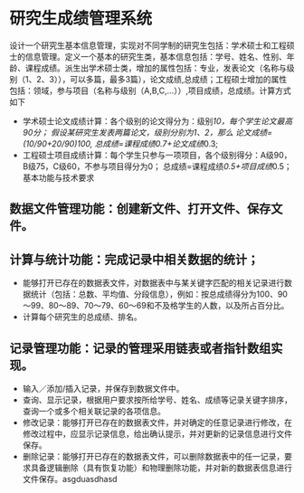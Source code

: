 # 研究生成绩管理系统 
设计一个研究生基本信息管理，实现对不同学制的研究生包括：学术硕士和工程硕士的信息管理。定义一个基本的研究生类，基本信息包括：学号、姓名、性别、年龄、课程成绩。派生出学术硕士类，增加的属性包括：专业，发表论文（名称与级别（1、2、3）），可以多篇，最多3篇），论文成绩,总成绩；工程硕士增加的属性包括：领域，参与项目（名称与级别（A,B,C,…））,项目成绩，总成绩。计算方式如下
 * 学术硕士论文成绩计算：各个级别的论文得分为：级别*10，每个学生论文最高90分；
假设某研究生发表两篇论文，级别分别为1、2，那么
论文成绩=(10/90+20/90)*100,
总成绩=课程成绩*0.7+论文成绩*0.3;
 * 工程硕士项目成绩计算：每个学生只参与一项项目，各个级别得分：A级90，B级75，C级60，不参与项目得分为0；
总成绩=课程成绩*0.5+项目成绩*0.5；
基本功能与技术要求
## 数据文件管理功能：创建新文件、打开文件、保存文件。
## 计算与统计功能：完成记录中相关数据的统计；
 * 能够打开已存在的数据表文件，对数据表中与某关键字匹配的相关记录进行数据统计（包括：总数、平均值、分段信息），例如：按总成绩得分为100、90～99、80～89、70～79、60～69和不及格学生的人数，以及所占百分比。
 * 计算每个研究生的总成绩、排名。
## 记录管理功能：记录的管理采用链表或者指针数组实现。
 * 输入／添加/插入记录，并保存到数据文件中。
 * 查询、显示记录，根据用户要求按所给学号、姓名、成绩等记录关键字排序，查询一个或多个相关联记录的各项信息。
 * 修改记录：能够打开已存在的数据表文件，并对确定的任意记录进行修改，在修改过程中，应显示记录信息，给出确认提示，并对更新的记录信息进行文件保存。
 * 删除记录：能够打开已存在的数据表文件，可以删除数据表中的任一记录，要求具备逻辑删除（具有恢复功能）和物理删除功能，并对新的数据表信息进行文件保存。asgduasdhasd
